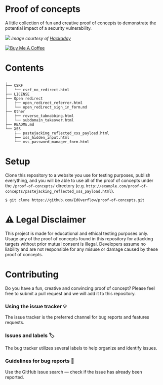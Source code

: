 # Proof of concepts

A little collection of fun and creative proof of concepts to demonstrate the potential impact of a security vulnerability.

![](https://user-images.githubusercontent.com/18099289/35099892-f9241f74-fc59-11e7-98f7-d5cb5f13c313.png)
*Image courtesy of [Hackaday](https://hackaday.com/2017/08/14/bibles-you-should-read-poc-gtfo/)*

<a href="https://www.buymeacoffee.com/edoverflow" target="_blank"><img src="https://www.buymeacoffee.com/assets/img/custom_images/orange_img.png" alt="Buy Me A Coffee" style="height: auto !important;width: auto !important;" ></a>

# Contents

```
.
├── CSRF
│   └── csrf_no_redirect.html
├── LICENSE
├── Open redirect
│   ├── open_redirect_referrer.html
│   └── open_redirect_sign_in_form.md
├── Other
│   ├── reverse_tabnabbing.html
│   └── subdomain_takeover.html
├── README.md
└── XSS
    ├── pastejacking_reflected_xss_payload.html
    ├── xss_hidden_input.html
    └── xss_password_manager_form.html
```

# Setup

Clone this repository to a website you use for testing purposes, publish everything, and you will be able to use all of the proof of concepts under the `/proof-of-concepts/` directory (e.g. `http://example.com/proof-of-concepts/pastejacking_reflected_xss_payload.html`).

```
$ git clone https://github.com/EdOverflow/proof-of-concepts.git
```

# ⚠ Legal Disclaimer

This project is made for educational and ethical testing purposes only. Usage any of the proof of concepts found in this repository for attacking targets without prior mutual consent is illegal. Developers assume no liability and are not responsible for any misuse or damage caused by these proof of concepts.

# Contributing

Do you have a fun, creative and convincing proof of concept? Please feel free to submit a pull request and we will add it to this repository.

### Using the issue tracker 💡

The issue tracker is the preferred channel for bug reports and features requests.

### Issues and labels 🏷

The bug tracker utilizes several labels to help organize and identify issues.

### Guidelines for bug reports 🐛

Use the GitHub issue search — check if the issue has already been reported.
